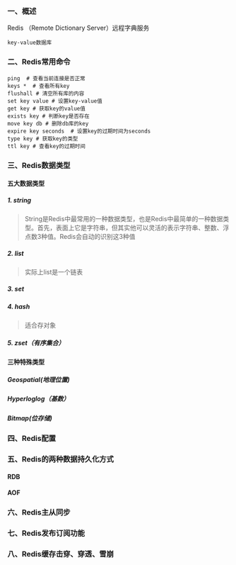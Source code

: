 ### 一、概述

Redis （Remote Dictionary Server）远程字典服务

`key-value数据库`

### 二、Redis常用命令

```shell
ping  # 查看当前连接是否正常
keys *  # 查看所有key
flushall # 清空所有库的内容
set key value # 设置key-value值
get key # 获取key的value值
exists key # 判断key是否存在
move key db # 删除db库的key
expire key seconds  # 设置key的过期时间为seconds
type key # 获取key的类型
ttl key # 查看key的过期时间
```

###  三、Redis数据类型

#### 五大数据类型



##### 1. string

>String是Redis中最常用的一种数据类型，也是Redis中最简单的一种数据类型。首先，表面上它是字符串，但其实他可以灵活的表示字符串、整数、浮点数3种值。Redis会自动的识别这3种值

##### 2. list

> 实际上list是一个链表

##### 3. set

##### 4. hash

> 适合存对象

##### 5. zset（有序集合）

#### 三种特殊类型

##### Geospatial(地理位置)

#####  Hyperloglog（基数）

#####  Bitmap(位存储)

### 四、Redis配置



### 五、Redis的两种数据持久化方式

#### RDB

#### AOF

### 六、Redis主从同步

###  七、Redis发布订阅功能

### 八、Redis缓存击穿、穿透、雪崩





